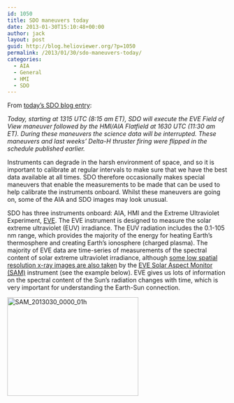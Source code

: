```yaml
---
id: 1050
title: SDO maneuvers today
date: 2013-01-30T15:10:48+00:00
author: jack
layout: post
guid: http://blog.helioviewer.org/?p=1050
permalink: /2013/01/30/sdo-maneuvers-today/
categories:
  - AIA
  - General
  - HMI
  - SDO
---
```

From [today&#8217;s SDO blog entry](http://sdoisgo.blogspot.com/2013/01/eve-field-of-view-and-hmiaia-flatfield.html):

_Today, starting at 1315 UTC (8:15 am ET), SDO will execute the EVE Field of View maneuver followed by the HMI/AIA Flatfield at 1630 UTC (11:30 am ET). During these maneuvers the science data will be interrupted. These maneuvers and last weeks&#8217; Delta-H thruster firing were flipped in the schedule published earlier._ 

Instruments can degrade in the harsh environment of space, and so it is important to calibrate at regular intervals to make sure that we have the best data available at all times. SDO therefore occasionally makes special maneuvers that enable the measurements to be made that can be used to help calibrate the instruments onboard. Whilst these maneuvers are going on, some of the AIA and SDO images may look unusual.

SDO has three instruments onboard: AIA, HMI and the Extreme Ultraviolet Experiment, [EVE](http://lasp.colorado.edu/home/eve/). The EVE instrument is designed to measure the solar extreme ultraviolet (EUV) irradiance. The EUV radiation includes the 0.1-105 nm range, which provides the majority of the energy for heating Earth’s thermosphere and creating Earth’s ionosphere (charged plasma). The majority of EVE data are time-series of measurements of the spectral content of solar extreme ultraviolet irradiance, although [some low spatial resolution x-ray images are also taken](http://lasp.colorado.edu/home/eve/data/eve-spaceweather-data/) by the [EVE Solar Aspect Monitor (SAM)](http://lasp.colorado.edu/home/eve/science/instrument/megs/) instrument (see the example below). EVE gives us lots of information on the spectral content of the Sun&#8217;s radiation changes with time, which is very important for understanding the Earth-Sun connection.

<a href="https://blog.helioviewer.org/2013/01/30/sdo-maneuvers-today/sam_2013030_0000_01h/" rel="attachment wp-att-1055"><img src="https://helioviewer-project.github.io/images/uploads/2013/01/SAM_2013030_0000_01h-300x225.png" alt="SAM_2013030_0000_01h" width="300" height="225" class="aligncenter size-medium wp-image-1055" srcset="http://blog.helioviewer.org/wp-content/uploads/2013/01/SAM_2013030_0000_01h-300x225.png 300w, http://blog.helioviewer.org/wp-content/uploads/2013/01/SAM_2013030_0000_01h.png 320w" sizes="(max-width: 300px) 100vw, 300px" /></a>

